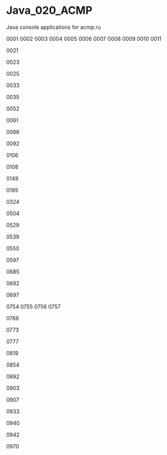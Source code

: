 # Java_020_ACMP
Java console applications for acmp.ru

0001
0002
0003
0004
0005
0006
0007
0008
0009
0010
0011

0021

0023

0025

0033

0035

0052

0061

0066

0092

0106

0108

0149

0195

0324

0504

0529

0539

0550

0597

0685

0692

0697

0754
0755
0756
0757

0766

0773

0777

0819

0854

0892

0903

0907

0933

0940

0942

0970